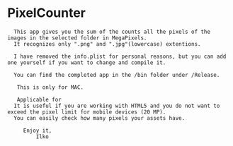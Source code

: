 # PixelCounter

      This app gives you the sum of the counts all the pixels of the images in the selected folder in MegaPixels. 
      It recognizes only ".png" and ".jpg"(lowercase) extentions.
      
      I have removed the info.plist for personal reasons, but you can add one yourself if you want to change and compile it.
      
      You can find the completed app in the /bin folder under /Release.
      
       This is only for MAC.
       
       Applicable for
      It is useful if you are working with HTML5 and you do not want to exceed the pixel limit for mobile devices (20 MP).
      You can easily check how many pixels your assets have.
      
         Enjoy it,
             Ilko

